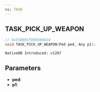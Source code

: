 ```yaml
---
ns: TASK
---
```

## TASK_PICK_UP_WEAPON

```c
// 0x55B0ECFD98596624
void TASK_PICK_UP_WEAPON(Ped ped, Any p1);
```

```
NativeDB Introduced: v1207
```

## Parameters
* **ped**:
* **p1**:
